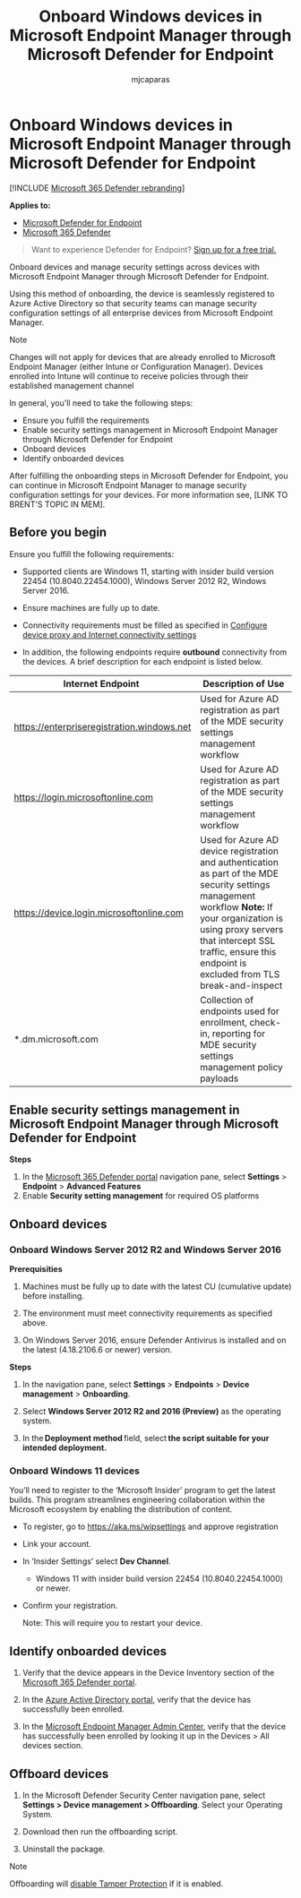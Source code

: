 ﻿---
title: Onboard Windows devices in Microsoft Endpoint Manager through Microsoft Defender for Endpoint
description: Learn how to enable security settings in Microsoft Endpoint Manager through Microsoft Defender for Endpoint.
keywords: device management, configure Microsoft Defender for Endpoint devices, Microsoft Endpoint Manager
search.product: eADQiWindows 10XVcnh
search.appverid: met150
ms.prod: m365-security
ms.mktglfcycl: deploy
ms.sitesec: library
ms.pagetype: security
ms.author: macapara
author: mjcaparas
localization_priority: Normal
manager: dansimp
audience: ITPro
ms.collection: M365-security-compliance
ms.topic: article
ms.technology: mde
---


# Onboard Windows devices in Microsoft Endpoint Manager through Microsoft Defender for Endpoint

[!INCLUDE [Microsoft 365 Defender rebranding](../../includes/microsoft-defender.md)]

**Applies to:**

- [Microsoft Defender for Endpoint](https://go.microsoft.com/fwlink/p/?linkid=2154037)
- [Microsoft 365 Defender](https://go.microsoft.com/fwlink/?linkid=2118804)


> Want to experience Defender for Endpoint? [Sign up for a free trial.](https://signup.microsoft.com/create-account/signup?products=7f379fee-c4f9-4278-b0a1-e4c8c2fcdf7e&ru=https://aka.ms/MDEp2OpenTrial?ocid=docs-wdatp-configureendpointsscript-abovefoldlink)


Onboard devices and manage security settings across devices with Microsoft Endpoint Manager through Microsoft Defender for Endpoint. 


Using this method of onboarding, the device is seamlessly registered to Azure Active Directory so that security teams can manage security configuration settings of all enterprise devices from Microsoft Endpoint Manager. 

> [!NOTE]
> Changes will not apply for devices that are already enrolled to Microsoft Endpoint Manager (either Intune or Configuration Manager). Devices enrolled into Intune will continue to receive policies through their established management channel


In general, you'll need to take the following steps:

- Ensure you fulfill the requirements
- Enable security settings management in Microsoft Endpoint Manager through Microsoft Defender for Endpoint
- Onboard devices
- Identify onboarded devices

After fulfilling the onboarding steps in Microsoft Defender for Endpoint, you can continue in Microsoft Endpoint Manager to manage security configuration settings for your devices. For more information see, [LINK TO BRENT'S TOPIC IN MEM].



## Before you begin
Ensure you fulfill the following requirements:

- Supported clients are Windows 11, starting with insider build version 22454
    (10.8040.22454.1000), Windows Server 2012 R2, Windows Server 2016. 

- Ensure machines are fully up to date. 

- Connectivity requirements must be filled as specified in [Configure device
    proxy and Internet connectivity settings](configure-proxy-internet.md)

- In addition, the following endpoints require **outbound** connectivity from
    the devices. A brief description for each endpoint is listed below. 

| Internet Endpoint                      | Description of Use                                                                                                                                                                                                                                        |
|----------------------------------------------|-----------------------------------------------------------------------------------------------------------------------------------------------------------------------------------------------------------------------------------------------------------------|
| <https://enterpriseregistration.windows.net> | Used for Azure AD registration as part of the MDE security settings management workflow                                                                                                                                                                         |
| <https://login.microsoftonline.com>          | Used for Azure AD registration as part of the MDE security settings management workflow                                                                                                                                                                         |
| <https://device.login.microsoftonline.com>   | Used for Azure AD device registration and authentication as part of the MDE security settings management workflow **Note:** If your organization is using proxy servers that intercept SSL traffic, ensure this endpoint is excluded from TLS break-and-inspect |
| \*.dm.microsoft.com                  | Collection of endpoints used for enrollment, check-in, reporting for MDE security settings management policy payloads                                                                                                                                 

## Enable security settings management in Microsoft Endpoint Manager through Microsoft Defender for Endpoint

**Steps**
1. In the [Microsoft 365 Defender portal](https://security.microsoft.com/) navigation pane, select **Settings** > **Endpoint** > **Advanced Features**
2. Enable **Security setting management** for required OS platforms

## Onboard devices

### Onboard Windows Server 2012 R2 and Windows Server 2016  

**Prerequisities**

1. Machines must be fully up to date with the latest CU (cumulative update)
    before installing.

2.  The environment must meet connectivity requirements as specified above.

3.  On Windows Server 2016, ensure Defender Antivirus is installed and on
    the latest (4.18.2106.6 or newer) version.

**Steps**

1. In the navigation pane, select **Settings** > **Endpoints** > **Device management**  > **Onboarding**.

2.  Select **Windows Server 2012 R2 and 2016 (Preview)** as the operating
    system. 

3.  In the **Deployment method** field, select **the script suitable for your
    intended deployment.** 

### Onboard Windows 11 devices

You’ll need to register to the ‘Microsoft Insider’ program to get the latest
builds. This program streamlines engineering collaboration within the Microsoft
ecosystem by enabling the distribution of content.

-   To register, go to <https://aka.ms/wipsettings> and approve registration

-   Link your account.

-   In ‘Insider Settings’ select **Dev Channel**.

    -   Windows 11 with insider build version 22454 (10.8040.22454.1000) or newer.

-   Confirm your registration.

    Note: This will require you to restart your device.


## Identify onboarded devices
1.  Verify that the device appears in the Device Inventory section of the
    [Microsoft 365 Defender portal](https://security.microsoft.com/).

2.  In the [Azure Active Directory
    portal](https://aad.portal.azure.com/#blade/Microsoft_AAD_IAM/UsersManagementMenuBlade/MsGraphUsers),
    verify that the device has successfully been enrolled.

3.  In the [Microsoft Endpoint Manager Admin
    Center](https://endpoint.microsoft.com/#blade/Microsoft_Intune_DeviceSettings/DevicesMenu/mDMDevicesPreview),
    verify that the device has successfully been enrolled by looking it up in
    the Devices \> All devices section.




## Offboard devices
1.  In the Microsoft Defender Security Center navigation pane, select **Settings > Device management > Offboarding**. Select your Operating System. 

2.  Download then run the offboarding script. 

3.  Uninstall the package. 


>[!Note]
> Offboarding will [disable Tamper
Protection](prevent-changes-to-security-settings-with-tamper-protection.md#manage-tamper-protection-for-your-organization-using-the-microsoft-365-defender-portal) if it is enabled.


